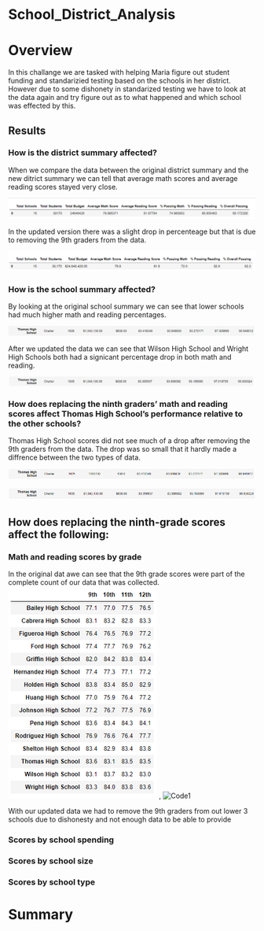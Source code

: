 # School_District_Analysis

# Overview 
  In this challange we are tasked with helping Maria figure out student funding and standarizied testing based on the schools in her district. However due to some dishonety in standarized testing we have to look at the data again and try figure out as to what happened and which school was effected by this. 



## Results 
### How is the district summary affected?
When we compare the data between the original district summary and the new ditrict summary we can tell that average math scores and average reading scores stayed very close. 

![Code1](Resources/original_district_summary.png)

In the updated version there was a slight drop in percenteage but that is due to removing the 9th graders from the data. 

![Code1](Resources/updated_district_summary.png)


### How is the school summary affected?
By looking at the original school summary we can see that lower schools had much higher math and reading percentages. 

![Code1](Resources/original_school_summary.png)

After we updated the data we can see that Wilson High School and Wright High Schools both had a signicant percentage drop in both math and reading. 

![Code1](Resources/updated_school_summary.png)


### How does replacing the ninth graders’ math and reading scores affect Thomas High School’s performance relative to the other schools?
Thomas High School scores did not see much of a drop after removing the 9th graders from the data. The drop was so small that it hardly made a diffrence between the two types of data. 

![Code1](Resources/thomas_old_summary.png)

![Code1](Resources/thomas_updated_summary.png)

## How does replacing the ninth-grade scores affect the following:

### Math and reading scores by grade
In the original dat awe can see that the 9th grade scores were part of the complete count of our data that was collected. 
![Code1](Resources/original_math_scores.png) , ![Code1](Resources/original_reading_scores.png)

With our updated data we had to remove the 9th graders from out lower 3 schools due to dishonesty and not enough data to be able to provide  

### Scores by school spending

### Scores by school size

### Scores by school type

# Summary 